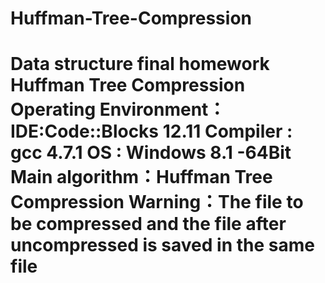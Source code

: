 Huffman-Tree-Compression
========================
Data structure final homework
Huffman Tree Compression
Operating Environment：IDE:Code::Blocks 12.11
		  Compiler : gcc 4.7.1
		  OS : Windows 8.1 -64Bit 
Main algorithm：Huffman Tree Compression
Warning：The file to be compressed and the file after uncompressed is saved in the same file
========================
